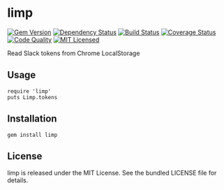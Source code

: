 limp
=========

[![Gem Version](https://img.shields.io/gem/v/limp.svg)](https://rubygems.org/gems/limp)
[![Dependency Status](https://img.shields.io/gemnasium/akerl/limp.svg)](https://gemnasium.com/akerl/limp)
[![Build Status](https://img.shields.io/circleci/project/akerl/limp.svg)](https://circleci.com/gh/akerl/limp)
[![Coverage Status](https://img.shields.io/codecov/c/github/akerl/limp.svg)](https://codecov.io/github/akerl/limp)
[![Code Quality](https://img.shields.io/codacy/.svg)](https://www.codacy.com/app/akerl/limp)
[![MIT Licensed](https://img.shields.io/badge/license-MIT-green.svg)](https://tldrlegal.com/license/mit-license)

Read Slack tokens from Chrome LocalStorage

## Usage

```
require 'limp'
puts Limp.tokens
```

## Installation

    gem install limp

## License

limp is released under the MIT License. See the bundled LICENSE file for details.

